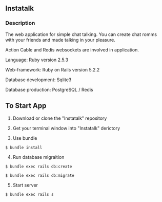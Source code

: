 ## Instatalk

### Description

The web application for simple chat talking. You can create chat romms with your friends and made talking in your pleasure.

Action Cable and Redis websockets are involved in application.

Language:  Ruby  version 2.5.3

Web-framework:  Ruby on Rails  version 5.2.2

Database development: Sqlite3

Database production: PostgreSQL / Redis

## To Start App

1. Download or clone the "Instatalk" repository

2. Get your terminal window into "Instatalk" derictory

3. Use bundle

``` 
$ bundle install 
```

4. Run database migraition

``` 
$ bundle exec rails db:create 

$ bundle exec rails db:migrate 
```

5. Start server

```
$ bundle exec rails s
```
